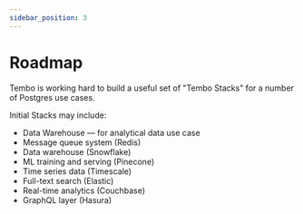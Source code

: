 ```yaml
---
sidebar_position: 3
---
```


# Roadmap

Tembo is working hard to build a useful set of "Tembo Stacks" for a number of Postgres use cases.

Initial Stacks may include:

- Data Warehouse — for analytical data use case
- Message queue system (Redis)
- Data warehouse (Snowflake)
- ML training and serving (Pinecone)
- Time series data (Timescale)
- Full-text search (Elastic)
- Real-time analytics (Couchbase)
- GraphQL layer (Hasura)
